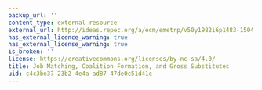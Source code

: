 ```yaml
---
backup_url: ''
content_type: external-resource
external_url: http://ideas.repec.org/a/ecm/emetrp/v50y1982i6p1483-1504.html
has_external_licence_warning: true
has_external_license_warning: true
is_broken: ''
license: https://creativecommons.org/licenses/by-nc-sa/4.0/
title: Job Matching, Coalition Formation, and Gross Substitutes
uid: c4c3be37-23b2-4e4a-ad87-47de0c51d41c
---
```


